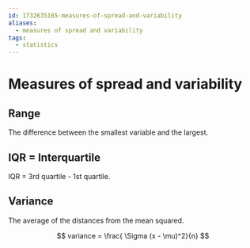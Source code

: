 ```yaml
---
id: 1732635165-measures-of-spread-and-variability
aliases:
  - measures of spread and variability
tags:
  - statistics
---
```


# Measures of spread and variability

## Range

The difference between the smallest variable and the largest.

## IQR = Interquartile

IQR = 3rd quartile - 1st quartile.

## Variance

The average of the distances from the mean squared.

$$
variance = \frac{ \Sigma (x - \mu)^2}{n}
$$
